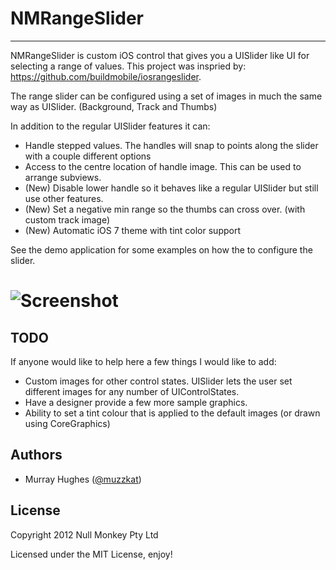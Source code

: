 
# NMRangeSlider

* * * * * * * * * * *

NMRangeSlider is custom iOS control that gives you a UISlider like UI for selecting a range of values. This project was inspried by: https://github.com/buildmobile/iosrangeslider.

The range slider can be configured using a set of images in much the same way as UISlider. (Background, Track and Thumbs)

In addition to the regular UISlider features it can:

* Handle stepped values. The handles will snap to points along the slider with a couple different options
* Access to the centre location of handle image. This can be used to arrange subviews.
* (New) Disable lower handle so it behaves like a regular UISlider but still use other features.
* (New) Set a negative min range so the thumbs can cross over. (with custom track image)
* (New) Automatic iOS 7 theme with tint color support

See the demo application for some examples on how the to configure the slider.

# ![Screenshot](https://raw.github.com/mvelikov/NMRangeSlider/master/NMRangeSlider-ScreenShot.png)

## TODO

If anyone would like to help here a few things I would like to add:

* Custom images for other control states. UISlider lets the user set different images for any number of UIControlStates.
* Have a designer provide a few more sample graphics.
* Ability to set a tint colour that is applied to the default images (or drawn using CoreGraphics)


## Authors

* Murray Hughes ([@muzzkat](https://twitter.com/muzzkat))

## License

Copyright 2012 Null Monkey Pty Ltd

Licensed under the MIT License, enjoy!

